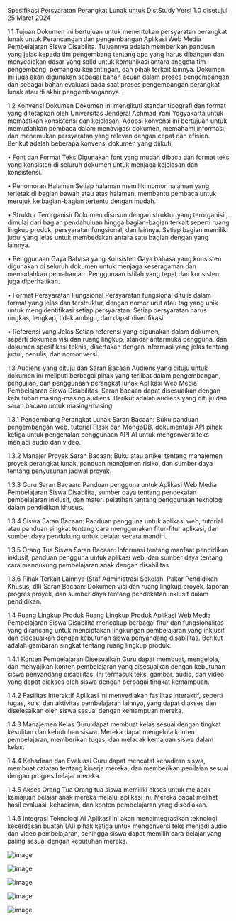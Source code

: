 Spesifikasi Persyaratan Perangkat Lunak
untuk
DistStudy
Versi 1.0 disetujui
25 Maret 2024 


1.1	Tujuan
Dokumen ini bertujuan untuk menentukan persyaratan perangkat lunak untuk Perancangan dan pengembangan Aplikasi Web Media Pembelajaran Siswa Disabilita. Tujuannya adalah memberikan panduan yang jelas kepada tim pengembang tentang apa yang harus dibangun dan menyediakan dasar yang solid untuk komunikasi antara anggota tim pengembang, pemangku kepentingan, dan pihak terkait lainnya. Dokumen ini juga akan digunakan sebagai bahan acuan dalam proses pengembangan dan sebagai bahan evaluasi pada saat proses pengembangan perangkat lunak atau di akhir pengembangannya.


1.2	Konvensi Dokumen
Dokumen ini mengikuti standar tipografi dan format yang ditetapkan oleh Universitas Jenderal Achmad Yani Yogyakarta untuk memastikan konsistensi dan kejelasan. Adopsi konvensi ini bertujuan untuk memudahkan pembaca dalam menavigasi dokumen, memahami informasi, dan menemukan persyaratan yang relevan dengan cepat dan efisien. Berikut adalah beberapa konvensi dokumen yang diikuti:

•	Font dan Format Teks
Digunakan font yang mudah dibaca dan format teks yang konsisten di seluruh dokumen untuk menjaga kejelasan dan konsistensi.

•	Penomoran Halaman
Setiap halaman memiliki nomor halaman yang terletak di bagian bawah atau atas halaman, membantu pembaca untuk merujuk ke bagian-bagian tertentu dengan mudah.

•	Struktur Terorganisir
Dokumen disusun dengan struktur yang terorganisir, dimulai dari bagian pendahuluan hingga bagian-bagian terkait seperti ruang lingkup produk, persyaratan fungsional, dan lainnya. Setiap bagian memiliki judul yang jelas untuk membedakan antara satu bagian dengan yang lainnya.

•	Penggunaan Gaya Bahasa yang Konsisten
Gaya bahasa yang konsisten digunakan di seluruh dokumen untuk menjaga keseragaman dan memudahkan pemahaman. Penggunaan istilah yang tepat dan konsisten juga diperhatikan.

•	Format Persyaratan Fungsional
Persyaratan fungsional ditulis dalam format yang jelas dan terstruktur, dengan nomor urut atau tag yang unik untuk mengidentifikasi setiap persyaratan. Setiap persyaratan harus ringkas, lengkap, tidak ambigu, dan dapat diverifikasi.

•	Referensi yang Jelas
Setiap referensi yang digunakan dalam dokumen, seperti dokumen visi dan ruang lingkup, standar antarmuka pengguna, dan dokumen spesifikasi teknis, disertakan dengan informasi yang jelas tentang judul, penulis, dan nomor versi.


1.3	Audiens yang dituju dan Saran Bacaan
Audiens yang dituju untuk dokumen ini meliputi berbagai pihak yang terlibat dalam pengembangan, pengujian, dan penggunaan perangkat lunak Aplikasi Web Media Pembelajaran Siswa Disabilitas. Saran bacaan dapat disesuaikan dengan kebutuhan masing-masing audiens. Berikut adalah audiens yang dituju dan saran bacaan untuk masing-masing:


1.3.1 Pengembang Perangkat Lunak
Saran Bacaan: 
Buku panduan pengembangan web, tutorial Flask dan MongoDB, dokumentasi API pihak ketiga untuk pengenalan penggunaan API AI untuk mengonversi teks menjadi audio dan video.

1.3.2 Manajer Proyek
Saran Bacaan:
Buku atau artikel tentang manajemen proyek perangkat lunak, panduan manajemen risiko, dan sumber daya tentang penyusunan jadwal proyek.

1.3.3 Guru
Saran Bacaan:
Panduan pengguna untuk Aplikasi Web Media Pembelajaran Siswa Disabilita, sumber daya tentang pendekatan pembelajaran inklusif, dan materi pelatihan tentang penggunaan teknologi dalam pendidikan khusus.

1.3.4 Siswa
Saran Bacaan:
Panduan pengguna untuk aplikasi web, tutorial atau panduan singkat tentang cara menggunakan fitur-fitur aplikasi, dan sumber daya pendukung untuk belajar secara mandiri.

1.3.5 Orang Tua Siswa
Saran Bacaan:
Informasi tentang manfaat pendidikan inklusif, panduan pengguna untuk aplikasi web, dan sumber daya tentang cara mendukung pembelajaran anak dengan disabilitas.

1.3.6 Pihak Terkait Lainnya (Staf Administrasi Sekolah, Pakar Pendidikan Khusus, dll)
Saran Bacaan: 
Dokumen visi dan ruang lingkup proyek, laporan progres proyek, dan sumber daya tentang pendekatan inklusif dalam pendidikan.

1.4	Ruang Lingkup Produk
Ruang Lingkup Produk Aplikasi Web Media Pembelajaran Siswa Disabilita mencakup berbagai fitur dan fungsionalitas yang dirancang untuk menciptakan lingkungan pembelajaran yang inklusif dan disesuaikan dengan kebutuhan siswa penyandang disabilitas. Berikut adalah gambaran singkat tentang ruang lingkup produk:

1.4.1 Konten Pembelajaran Disesuaikan
Guru dapat membuat, mengelola, dan menyajikan konten pembelajaran yang disesuaikan dengan kebutuhan siswa penyandang disabilitas. Ini termasuk teks, gambar, audio, dan video yang dapat diakses oleh siswa dengan berbagai tingkat kemampuan.

1.4.2 Fasilitas Interaktif 
Aplikasi ini menyediakan fasilitas interaktif, seperti tugas, kuis, dan aktivitas pembelajaran lainnya, yang dapat diakses dan diselesaikan oleh siswa sesuai dengan kemampuan mereka.

1.4.3 Manajemen Kelas
Guru dapat membuat kelas sesuai dengan tingkat kesulitan dan kebutuhan siswa. Mereka dapat mengelola konten pembelajaran, memberikan tugas, dan melacak kemajuan siswa dalam kelas.

1.4.4 Kehadiran dan Evaluasi
Guru dapat mencatat kehadiran siswa, membuat catatan tentang kinerja mereka, dan memberikan penilaian sesuai dengan progres belajar mereka.

1.4.5 Akses Orang Tua
Orang tua siswa memiliki akses untuk melacak kemajuan belajar anak mereka melalui aplikasi ini. Mereka dapat melihat hasil evaluasi, kehadiran, dan konten pembelajaran yang disediakan.

1.4.6 Integrasi Teknologi AI
Aplikasi ini akan mengintegrasikan teknologi kecerdasan buatan (AI) pihak ketiga untuk mengonversi teks menjadi audio dan video pembelajaran, sehingga siswa dapat memilih cara belajar yang paling sesuai dengan kebutuhan mereka.



![image](https://github.com/user-attachments/assets/1bd58b50-20e4-4ee4-bb43-e1e048c5cd52)

![image](https://github.com/user-attachments/assets/e29d0162-c86c-428f-a658-33f19a5dcf11)

![image](https://github.com/user-attachments/assets/61433c77-787a-46ed-b4e2-c856be5f4411)

![image](https://github.com/user-attachments/assets/ad2d6030-f270-4e80-b4f6-39839c3af03f)

![image](https://github.com/user-attachments/assets/bc2cb4c8-2a3d-40aa-862e-5f23f0c292c9)




